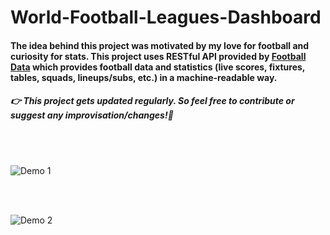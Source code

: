 # World-Football-Leagues-Dashboard

#### The idea behind this project was motivated by my love for football and curiosity for stats. This project uses RESTful API provided by [Football Data](https://www.football-data.org/) which provides football data and statistics (live scores, fixtures, tables, squads, lineups/subs, etc.) in a machine-readable way.


##### 👉 This project gets updated regularly. So feel free to contribute or suggest any improvisation/changes!🤘

<br>
<br>

![Demo 1](one.gif)

<br><br>

![Demo 2](two.gif)